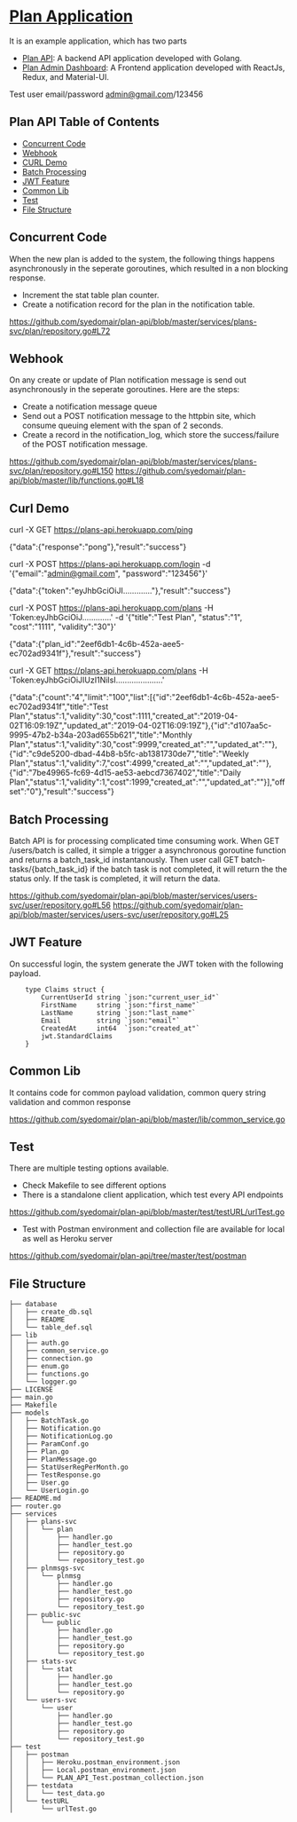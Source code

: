 # [Plan Application](https://plans-admin.herokuapp.com)
It is an example application, which has two parts 
 * [Plan API](https://plans-api.herokuapp.com): A backend API application developed with Golang. 
 * [Plan Admin Dashboard](https://plans-admin.herokuapp.com): A Frontend application developed with ReactJs, Redux, and Material-UI.

Test user email/password  admin@gmail.com/123456

## Plan API Table of Contents
* [Concurrent Code](#concurrent-code)
* [Webhook](#webhook)
* [CURL Demo](#curl-demo)
* [Batch Processing](#batch-processing)
* [JWT Feature](#jwt-feature)
* [Common Lib](#common-lib)
* [Test](#test)
* [File Structure](#file-structure)


## Concurrent Code
When the new plan is added to the system, the following things happens asynchronously in the seperate goroutines, which resulted in a non blocking response.   
 * Increment the stat table plan counter.
 * Create a notification record for the plan in the notification table. 


https://github.com/syedomair/plan-api/blob/master/services/plans-svc/plan/repository.go#L72

## Webhook 
On any create or update of Plan notification message is send out asynchronously in the seperate goroutines. Here are the steps: 
 * Create a notification message queue
 * Send out a POST notification message to the httpbin site, which consume queuing element with the span of 2 seconds.  
 * Create a record in the notification_log, which store the success/failure of the POST notification message. 
 
https://github.com/syedomair/plan-api/blob/master/services/plans-svc/plan/repository.go#L150
https://github.com/syedomair/plan-api/blob/master/lib/functions.go#L18

## Curl Demo
curl -X GET https://plans-api.herokuapp.com/ping

{"data":{"response":"pong"},"result":"success"}



curl -X POST https://plans-api.herokuapp.com/login -d '{"email":"admin@gmail.com", "password":"123456"}'

{"data":{"token":"eyJhbGciOiJI............."},"result":"success"}



curl -X POST https://plans-api.herokuapp.com/plans -H 'Token:eyJhbGciOiJ.............' -d '{"title":"Test Plan", "status":"1", "cost":"1111", "validity":"30"}'

{"data":{"plan_id":"2eef6db1-4c6b-452a-aee5-ec702ad9341f"},"result":"success"}



curl -X GET https://plans-api.herokuapp.com/plans -H 'Token:eyJhbGciOiJIUzI1NiIsI.....................' 

{"data":{"count":"4","limit":"100","list":[{"id":"2eef6db1-4c6b-452a-aee5-ec702ad9341f","title":"Test Plan","status":1,"validity":30,"cost":1111,"created_at":"2019-04-02T16:09:19Z","updated_at":"2019-04-02T16:09:19Z"},{"id":"d107aa5c-9995-47b2-b34a-203ad655b621","title":"Monthly Plan","status":1,"validity":30,"cost":9999,"created_at":"","updated_at":""},{"id":"c9de5200-dbad-44b8-b5fc-ab1381730de7","title":"Weekly Plan","status":1,"validity":7,"cost":4999,"created_at":"","updated_at":""},{"id":"7be49965-fc69-4d15-ae53-aebcd7367402","title":"Daily Plan","status":1,"validity":1,"cost":1999,"created_at":"","updated_at":""}],"offset":"0"},"result":"success"}



## Batch Processing
Batch API is for processing complicated time consuming work. 
When GET /users/batch is called, it simple a trigger a asynchronous goroutine function and returns a batch_task_id instantanously. 
Then user call GET batch-tasks/{batch_task_id} if the batch task is not completed, it will return the the status only. If the task is completed, it will return the data. 


https://github.com/syedomair/plan-api/blob/master/services/users-svc/user/repository.go#L56	
https://github.com/syedomair/plan-api/blob/master/services/users-svc/user/repository.go#L25

## JWT Feature
On successful login, the system generate the JWT token with the following payload. 
```
	type Claims struct {
		CurrentUserId string `json:"current_user_id"`
		FirstName     string `json:"first_name"`
		LastName      string `json:"last_name"`
		Email         string `json:"email"`
		CreatedAt     int64  `json:"created_at"`
		jwt.StandardClaims
	}
```

## Common Lib
It contains code for common payload validation, common query string validation and  common response 


https://github.com/syedomair/plan-api/blob/master/lib/common_service.go


## Test 
There are multiple testing options available. 
 * Check Makefile to see different options
 * There is a standalone client application, which test every API endpoints   

https://github.com/syedomair/plan-api/blob/master/test/testURL/urlTest.go
 * Test with Postman environment and collection file are available for local as well as Heroku server   

https://github.com/syedomair/plan-api/tree/master/test/postman 




## File Structure
```
├── database
│   ├── create_db.sql
│   ├── README
│   └── table_def.sql
├── lib
│   ├── auth.go
│   ├── common_service.go
│   ├── connection.go
│   ├── enum.go
│   ├── functions.go
│   └── logger.go
├── LICENSE
├── main.go
├── Makefile
├── models
│   ├── BatchTask.go
│   ├── Notification.go
│   ├── NotificationLog.go
│   ├── ParamConf.go
│   ├── Plan.go
│   ├── PlanMessage.go
│   ├── StatUserRegPerMonth.go
│   ├── TestResponse.go
│   ├── User.go
│   └── UserLogin.go
├── README.md
├── router.go
├── services
│   ├── plans-svc
│   │   └── plan
│   │       ├── handler.go
│   │       ├── handler_test.go
│   │       ├── repository.go
│   │       └── repository_test.go
│   ├── plnmsgs-svc
│   │   └── plnmsg
│   │       ├── handler.go
│   │       ├── handler_test.go
│   │       ├── repository.go
│   │       └── repository_test.go
│   ├── public-svc
│   │   └── public
│   │       ├── handler.go
│   │       ├── handler_test.go
│   │       ├── repository.go
│   │       └── repository_test.go
│   ├── stats-svc
│   │   └── stat
│   │       ├── handler.go
│   │       ├── handler_test.go
│   │       └── repository.go
│   └── users-svc
│       └── user
│           ├── handler.go
│           ├── handler_test.go
│           ├── repository.go
│           └── repository_test.go
├── test
│   ├── postman
│   │   ├── Heroku.postman_environment.json
│   │   ├── Local.postman_environment.json
│   │   └── PLAN_API_Test.postman_collection.json
│   ├── testdata
│   │   └── test_data.go
│   └── testURL
│       └── urlTest.go

```
